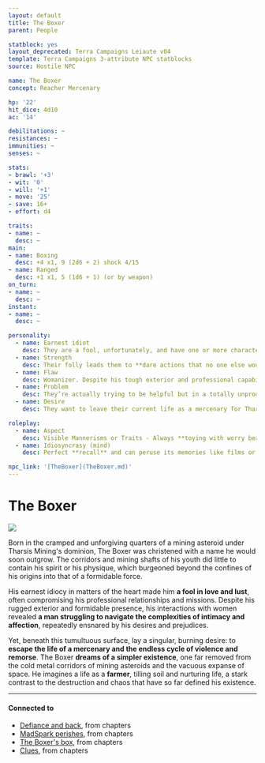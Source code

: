 ```yaml
---
layout: default
title: The Boxer
parent: People

statblock: yes
layout_deprecated: Terra Campaigns Leiaute v04
template: Terra Campaigns 3-attribute NPC statblocks
source: Hostile NPC

name: The Boxer
concept: Reacher Mercenary

hp: '22'
hit_dice: 4d10
ac: '14'

debilitations: ~
resistances: ~
immunities: ~
senses: ~

stats:
- brawl: '+3'
- wit: '0'
- will: '+1'
- move: '25'
- save: 16+
- effort: d4

traits:
- name: ~
  desc: ~
main:
- name: Boxing
  desc: +4 x1, 9 (2d6 + 2) shock 4/15
- name: Ranged
  desc: +1 x1, 5 (1d6 + 1) (or by weapon)
on_turn:
- name: ~
  desc: ~
instant:
- name: ~
  desc: ~

personality:
  - name: Earnest idiot
    desc: They are a fool, unfortunately, and have one or more character traits that lead them into making terrible decisions with **regards to women**. Whenever the topic is involved or their motivation is sparked, they will immediately make a bad decision in service of their prejudices or desires.
  - name: Strength
    desc: Their folly leads them to **dare actions that no one else would imagine possible**, including feats of bravery and physical prowess in the harsh realm of space and mercenary work.
  - name: Flaw
    desc: Womanizer. Despite his tough exterior and professional capabilities, he often finds himself **entangled in romantic escapades** that compromise his missions and personal growth.
  - name: Problem
    desc: They’re actually trying to be helpful but in a totally unproductive way, especially in interpersonal relationships, due to his lack of understanding and misguided efforts.
  - name: Desire
    desc: They want to leave their current life as a mercenary for Tharsis Mining and start anew as a farmer, seeking peace and simplicity away from the chaos of space.

roleplay:
  - name: Aspect
    desc: Visible Mannerisms or Traits - Always **toying with worry beads**, a sign of his inner turmoil and the constant churn of his too-perfect memory.
  - name: Idiosyncrasy (mind)
    desc: Perfect **recall** and can peruse its memories like films or photographs, which serves as both a strength and a curse, haunting him with the vivid details of his past.

npc_link: '[TheBoxer](TheBoxer.md)'
---
```

# The Boxer

![](https://i.imgur.com/G8qPDTT.png)

Born in the cramped and unforgiving quarters of a mining asteroid under Tharsis Mining's dominion, The Boxer was christened with a name he would soon outgrow. The corridors and mining shafts of his youth did little to contain his spirit or his physique, which burgeoned beyond the confines of his origins into that of a formidable force. 

His earnest idiocy in matters of the heart made him **a fool in love and lust**, often compromising his professional relationships and missions. Despite his rugged exterior and formidable presence, his interactions with women revealed **a man struggling to navigate the complexities of intimacy and affection**, repeatedly ensnared by his desires and prejudices.

Yet, beneath this tumultuous surface, lay a singular, burning desire: to **escape the life of a mercenary and the endless cycle of violence and remorse**. The Boxer **dreams of a simpler existence**, one far removed from the cold metal corridors of mining asteroids and the vacuous expanse of space. He imagines a life as a **farmer**, tilling soil and nurturing life, a stark contrast to the destruction and chaos that have so far defined his existence.

---
#### Connected to

<!-- QueryToSerialize: LIST without ID "["+ title + "](https://terra-campaigns.github.io/"+ regexreplace(file.path, ".md", "") + ")" + ", from " + regexreplace(file.folder, "hostile/", "") FROM ([[]]) OR outgoing([[]]) WHERE file.name != this.file.name AND file.name != "directory" AND file.name != "campaigns" SORT file.folder DESC -->
<!-- SerializedQuery: LIST without ID "["+ title + "](https://terra-campaigns.github.io/"+ regexreplace(file.path, ".md", "") + ")" + ", from " + regexreplace(file.folder, "hostile/", "") FROM ([[]]) OR outgoing([[]]) WHERE file.name != this.file.name AND file.name != "directory" AND file.name != "campaigns" SORT file.folder DESC -->
- [Defiance and back](https://terra-campaigns.github.io/hostile/chapters/chap003), from chapters
- [MadSpark perishes](https://terra-campaigns.github.io/hostile/chapters/chap004), from chapters
- [The Boxer's box](https://terra-campaigns.github.io/hostile/chapters/chap005), from chapters
- [Clues](https://terra-campaigns.github.io/hostile/chapters/chap009), from chapters
<!-- SerializedQuery END -->
